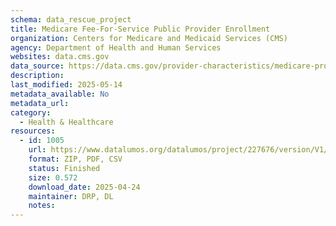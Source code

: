 ```yaml
---
schema: data_rescue_project 
title: Medicare Fee-For-Service Public Provider Enrollment
organization: Centers for Medicare and Medicaid Services (CMS)
agency: Department of Health and Human Services
websites: data.cms.gov
data_source: https://data.cms.gov/provider-characteristics/medicare-provider-supplier-enrollment/medicare-fee-for-service-public-provider-enrollment
description: 
last_modified: 2025-05-14
metadata_available: No
metadata_url: 
category:
  - Health & Healthcare 
resources:
  - id: 1005
    url: https://www.datalumos.org/datalumos/project/227676/version/V1/view
    format: ZIP, PDF, CSV
    status: Finished
    size: 0.572
    download_date: 2025-04-24
    maintainer: DRP, DL
    notes: 
---
```


